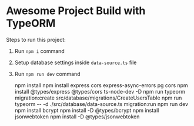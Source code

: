 # Awesome Project Build with TypeORM

Steps to run this project:

1. Run `npm i` command
2. Setup database settings inside `data-source.ts` file
3. Run `npm run dev` command

   npm install
   npm install express cors express-async-errors pg cors
   npm install @types/express @types/cors ts-node-dev -D
   npm run typeorm migration:create src/database/migrations/CreateUsersTable
   npm run typeorm -- -d ./src/database/data-source.ts migration:run
   npm run dev
   npm install bcrypt
   npm install -D @types/bcrypt
   npm install jsonwebtoken
   npm install -D @types/jsonwebtoken
